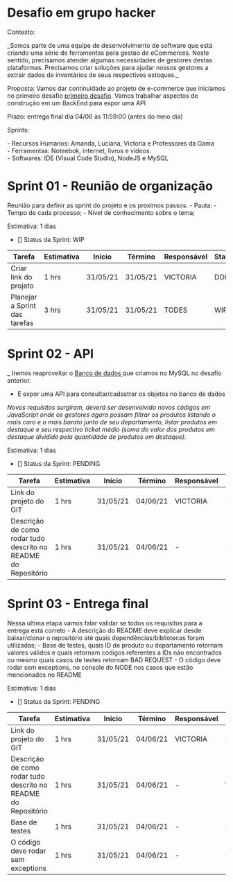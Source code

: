 # Desafio em grupo hacker 


Contexto:
 <p>_Somos parte de uma equipe de desenvolvimento de software que está criando uma série de ferramentas para gestão de eCommerces. Neste sentido, precisamos atender algumas necessidades de gestores destas plataformas. Precisamos criar soluções para ajudar nossos gestores a extrair dados de inventários de seus respectivos estoques._</p>


Proposta: Vamos dar continuidade ao projeto de e-commerce que iniciamos no primeiro desafio
<a href="https://github.com/srtakatsumi/Gamma_Challenge">primeiro desafio</a>. Vamos trabalhar aspectos de construção em um BackEnd para expor uma API

Prazo: entrega final dia 04/06 às 11:59:00 (antes do meio dia)


<p>Sprints: <br></p>
       - Recursos Humanos:  Amanda, Luciana, Victoria e Professores da Gama <br>
       - Ferramentas: Noteebok, internet, livros e vídeos. <br>
       - Softwares: IDE (Visual Code Studio), NodeJS e MySQL <br>
       

# Sprint 01 - Reunião de organização

  Reunião para definir as sprint do projeto e os proximos passos.
     - Pauta: 
            - Tempo de cada processo;
            - Nivel de conhecimento sobre o tema;
            
  
  Estimativa: 1 dias
   - [] Status da Sprint: WIP 


|                        Tarefa                           | Estimativa |  Início  |  Término  | Responsável |   Status     |
|---------------------------------------------------------|------------|----------|-----------|-------------|--------------|
|Criar link do projeto                                    |    1 hrs   | 31/05/21 |  31/05/21 |   VICTORIA  |     DONE     |
|Planejar a Sprint das tarefas                            |    3 hrs   | 31/05/21 |  31/05/21 |    TODES    |      WIP     |



# Sprint 02 - API 

  _ Iremos reaproveitar o <a href="https://github.com/srtakatsumi/Gamma_Challenge/tree/main/Atividade-parte-III"> Banco de dados </a>  que criamos no MySQL no desafio anterior.
  - E expor uma API para consultar/cadastrar os objetos no banco de dados

  _Novos requisitos surgiram, deverá ser desenvolvido novos códigos em JavaScript onde os gestores agora possam filtrar os produtos listando o mais caro e o mais barato junto de seu departamento, listar produtos em destaque e seu respectivo ticket médio (soma do valor dos produtos em destaque dividido pela quantidade de produtos em destaque)._

 Estimativa: 1 dias
   - [] Status da Sprint: PENDING 

|                            Tarefa                             | Estimativa |  Início  |  Término  | Responsável |   Status     |
|---------------------------------------------------------------|------------|----------|-----------|-------------|--------------|
|Link do projeto do GIT                                         |    1 hrs   | 31/05/21 |  04/06/21 |   VICTORIA  |     DONE     |
|Descrição de como rodar tudo descrito no README do Repositório |    1 hrs   | 31/05/21 |  04/06/21 |       -     |    PENDING   |





# Sprint 03 - Entrega final 
  Nessa ultima etapa vamos falar validar se todos os requisitos para a entrega está correto
    - A descrição do README deve explicar desde baixar/clonar o repositório até quais dependências/bibliotecas foram utilizadas;
    - Base de testes, quais ID de produto ou departamento retornam valores válidos e quais retornam códigos referentes a IDs não encontrados ou mesmo quais casos de testes retornam BAD REQUEST
    - O código deve rodar sem exceptions, no console do NODE nos casos que estão mencionados no README
    
 Estimativa: 1 dias
   - [] Status da Sprint: PENDING 

|                            Tarefa                             | Estimativa |  Início  |  Término  | Responsável |   Status     |
|---------------------------------------------------------------|------------|----------|-----------|-------------|--------------|
|Link do projeto do GIT                                         |    1 hrs   | 31/05/21 |  04/06/21 |   VICTORIA  |     DONE     |
|Descrição de como rodar tudo descrito no README do Repositório |    1 hrs   | 31/05/21 |  04/06/21 |       -     |      WIP     |
|Base de testes                                                 |    1 hrs   | 31/05/21 |  04/06/21 |       -     |    PENDING   |
|O código deve rodar sem exceptions                             |    1 hrs   | 31/05/21 |  04/06/21 |       -     |    PENDING   |
